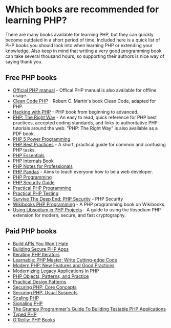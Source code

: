 # Which books are recommended for learning PHP?

There are many books available for learning PHP, but they can quickly become
outdated in a short period of time. Included here is a quick list of PHP books
you should look into when learning PHP or extending your knowledge. Also keep
in mind that writing a very good programming book can take several thousand
hours, so supporting their authors is nice way of saying thank you.

## Free PHP books

* [Official PHP manual](http://php.net/download-docs.php) - Offical PHP manual
  is also available for offline usage.
* [Clean Code PHP](https://github.com/jupeter/clean-code-php) - Robert C. Martin's
  book Clean Code, adapted for PHP.
* [Hacking with PHP](http://www.hackingwithphp.com/) - PHP book from beginning
  to advanced.
* [PHP: The Right Way](http://phptherightway.com) - An easy to read, quick
  reference for PHP best practices, accepted coding standards, and links to
  authoritative PHP tutorials around the web. "PHP: The Right Way" is also
  available as a PDF book.
* [PHP 5 Power Programming](http://ptgmedia.pearsoncmg.com/images/013147149X/downloads/013147149X_book.pdf)
* [PHP Best Practices](https://phpbestpractices.org/) - A short, practical
  guide for common and confusing PHP tasks.
* [PHP Essentials](http://www.techotopia.com/index.php/PHP_Essentials)
* [PHP Internals Book](http://www.phpinternalsbook.com/)
* [PHP Notes for Professionals](https://books.goalkicker.com/PHPBook/)
* [PHP Pandas](http://daylerees.com/php-pandas/) - Aims to teach everyone how
  to be a web developer.
* [PHP Programming](http://en.wikibooks.org/wiki/PHP_Programming)
* [PHP Security Guide](http://phpsec.org/projects/guide/)
* [Practical PHP Programming](http://www.tuxradar.com/practicalphp)
* [Practical PHP Testing](http://www.giorgiosironi.com/2009/12/practical-php-testing-is-here.html)
* [Survive The Deep End: PHP Security](https://phpsecurity.readthedocs.org/en/latest/) -
  PHP Security
* [Wikibooks PHP Programming](http://en.wikibooks.org/wiki/PHP_Programming) -
  A PHP programming book on Wikibooks.
* [Using Libsodium in PHP Projects](https://paragonie.com/book/pecl-libsodium) -
  A guide to using the libsodium PHP extension for modern, secure, and fast
  cryptography.

## Paid PHP books

* [Build APIs You Won't Hate](https://leanpub.com/build-apis-you-wont-hate)
* [Building Secure PHP Apps](https://leanpub.com/buildingsecurephpapps)
* [Iterating PHP Iterators](https://leanpub.com/iteratingphpiterators)
* [Learnable: PHP Master: Write Cutting-edge Code](https://learnable.com/books/php-master-write-cutting-edge-code)
* [Modern PHP: New Features and Good Practices](http://www.amazon.com/Modern-PHP-Features-Good-Practices/dp/1491905018/)
* [Modernizing Legacy Applications In PHP](https://leanpub.com/mlaphp)
* [PHP Objects, Patterns, and Practice](http://www.apress.com/9781430260318)
* [Practical Design Patterns](http://practicaldesignpatternsinphp.com/)
* [Securing PHP: Core Concepts](https://leanpub.com/securingphp-coreconcepts)
* [Securing PHP: Usual Suspects](https://leanpub.com/securingphp-usualsuspects)
* [Scaling PHP](https://leanpub.com/scalingphp)
* [Signaling PHP](https://leanpub.com/signalingphp)
* [The Grumpy Programmer's Guide To Building Testable PHP Applications](https://leanpub.com/grumpy-testing)
* [Typed PHP](https://leanpub.com/typedphp)
* [O'Reilly: PHP Books](http://shop.oreilly.com/category/browse-subjects/programming/php.do)
